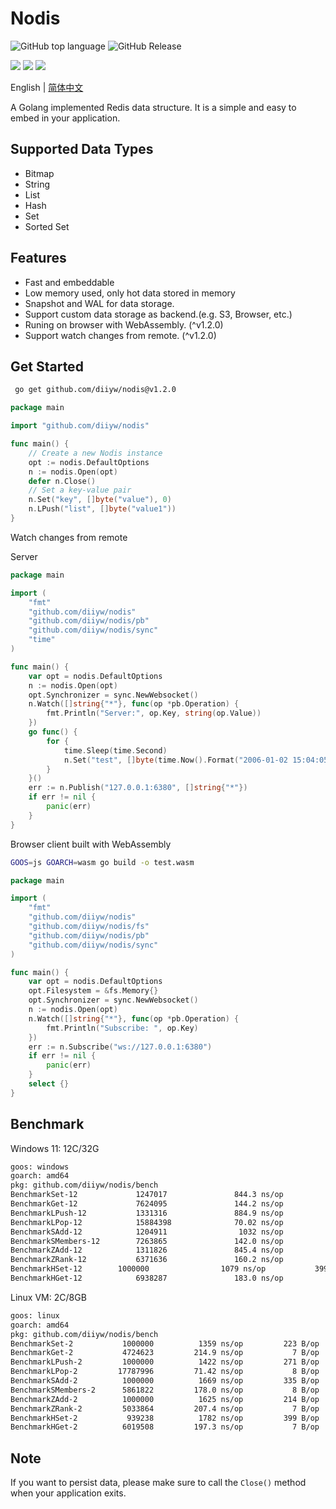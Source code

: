 # Nodis
![GitHub top language](https://img.shields.io/github/languages/top/diiyw/nodis) ![GitHub Release](https://img.shields.io/github/v/release/diiyw/nodis)
<div class="column" align="left">
  <a href="https://godoc.org/github.com/diiyw/nodis"><img src="https://godoc.org/github.com/diiyw/nodis?status.svg" /></a>
  <a href="https://goreportcard.com/report/github.com/diiyw/nodis"><img src="https://goreportcard.com/badge/github.com/diiyw/nodis" /></a>
  <a href="https://codecov.io/gh/diiyw/nodis"><img src="https://codecov.io/gh/diiyw/nodis/branch/main/graph/badge.svg?token=CupujOXpbe"/></a>
</div>


English | [简体中文](https://github.com/diiyw/nodis/blob/main/README_zh-cn.md)

A Golang implemented Redis data structure. 
It is a simple and easy to embed in your application.

## Supported Data Types

- Bitmap
- String
- List
- Hash
- Set
- Sorted Set

## Features

- Fast and embeddable
- Low memory used, only hot data stored in memory
- Snapshot and WAL for data storage.
- Support custom data storage as backend.(e.g. S3, Browser, etc.)
- Runing on browser with WebAssembly. (^v1.2.0)
- Support watch changes from remote. (^v1.2.0)

## Get Started
```bash
 go get github.com/diiyw/nodis@v1.2.0
```
```go
package main

import "github.com/diiyw/nodis"

func main() {
	// Create a new Nodis instance
	opt := nodis.DefaultOptions
	n := nodis.Open(opt)
	defer n.Close()
	// Set a key-value pair
	n.Set("key", []byte("value"), 0)
	n.LPush("list", []byte("value1"))
}
```
Watch changes from remote

Server 
```go
package main

import (
	"fmt"
	"github.com/diiyw/nodis"
	"github.com/diiyw/nodis/pb"
	"github.com/diiyw/nodis/sync"
	"time"
)

func main() {
	var opt = nodis.DefaultOptions
	n := nodis.Open(opt)
	opt.Synchronizer = sync.NewWebsocket()
	n.Watch([]string{"*"}, func(op *pb.Operation) {
		fmt.Println("Server:", op.Key, string(op.Value))
	})
	go func() {
		for {
			time.Sleep(time.Second)
			n.Set("test", []byte(time.Now().Format("2006-01-02 15:04:05")), 0)
		}
	}()
	err := n.Publish("127.0.0.1:6380", []string{"*"})
	if err != nil {
		panic(err)
	}
}
```
Browser client built with WebAssembly

```bash
GOOS=js GOARCH=wasm go build -o test.wasm
```
```go
package main

import (
	"fmt"
	"github.com/diiyw/nodis"
	"github.com/diiyw/nodis/fs"
	"github.com/diiyw/nodis/pb"
	"github.com/diiyw/nodis/sync"
)

func main() {
	var opt = nodis.DefaultOptions
	opt.Filesystem = &fs.Memory{}
	opt.Synchronizer = sync.NewWebsocket()
	n := nodis.Open(opt)
	n.Watch([]string{"*"}, func(op *pb.Operation) {
		fmt.Println("Subscribe: ", op.Key)
	})
	err := n.Subscribe("ws://127.0.0.1:6380")
	if err != nil {
		panic(err)
	}
	select {}
}
```
## Benchmark
Windows 11: 12C/32G
```bash
goos: windows
goarch: amd64
pkg: github.com/diiyw/nodis/bench
BenchmarkSet-12             1247017               844.3 ns/op           223 B/op          4 allocs/op
BenchmarkGet-12      		7624095               144.2 ns/op             7 B/op          0 allocs/op
BenchmarkLPush-12       	1331316               884.9 ns/op           271 B/op          5 allocs/op
BenchmarkLPop-12    		15884398              70.02 ns/op             8 B/op          1 allocs/op
BenchmarkSAdd-12    		1204911                1032 ns/op           335 B/op          6 allocs/op
BenchmarkSMembers-12      	7263865               142.0 ns/op             8 B/op          1 allocs/op
BenchmarkZAdd-12      		1311826               845.4 ns/op           214 B/op          7 allocs/op
BenchmarkZRank-12   		6371636               160.2 ns/op             7 B/op          0 allocs/op
BenchmarkHSet-12   		1000000                1079 ns/op           399 B/op          7 allocs/op
BenchmarkHGet-12    		6938287               183.0 ns/op             7 B/op          0 allocs/op
```
Linux VM: 2C/8GB
```bash
goos: linux
goarch: amd64
pkg: github.com/diiyw/nodis/bench             
BenchmarkSet-2        	 1000000	      1359 ns/op	     223 B/op	       4 allocs/op
BenchmarkGet-2        	 4724623	     214.9 ns/op	       7 B/op	       0 allocs/op
BenchmarkLPush-2      	 1000000	      1422 ns/op	     271 B/op	       5 allocs/op
BenchmarkLPop-2       	17787996	     71.42 ns/op	       8 B/op	       1 allocs/op
BenchmarkSAdd-2       	 1000000	      1669 ns/op	     335 B/op	       6 allocs/op
BenchmarkSMembers-2   	 5861822	     178.0 ns/op	       8 B/op	       1 allocs/op
BenchmarkZAdd-2       	 1000000	      1625 ns/op	     214 B/op	       7 allocs/op
BenchmarkZRank-2      	 5033864	     207.4 ns/op	       7 B/op	       0 allocs/op
BenchmarkHSet-2       	  939238	      1782 ns/op	     399 B/op	       7 allocs/op
BenchmarkHGet-2       	 6019508	     197.3 ns/op	       7 B/op	       0 allocs/op
```

## Note
If you want to persist data, please make sure to call the `Close()` method when your application exits.